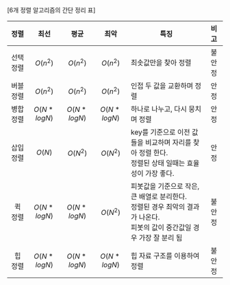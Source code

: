 [6개 정렬 알고리즘의 간단 정리 표]

|  정렬   |     최선      |     평균      |     최악      | 특징                                       |  비고  |
| :---: | :---------: | :---------: | :---------: | ---------------------------------------- | :--: |
| 선택 정렬 |  $O(n^2)$   |  $O(n^2)$   |  $O(n^2)$   | 최솟값만을 찾아 정렬                              | 불안정  |
| 버블 정렬 |  $O(n^2)$   |  $O(n^2)$   |  $O(n^2)$   | 인접 두 값을 교환하며 정렬                          |  안정  |
| 병합 정렬 | $O(N*logN)$ | $O(N*logN)$ | $O(N*logN)$ | 하나로 나누고, 다시 뭉치며 정렬                       |  안정  |
| 삽입 정렬 |   $O(N)$    |  $O(N^2)$   |  $O(N^2)$   | key를 기준으로 이전 값들을 비교하며 자리를 찾아 정렬 한다.<br />정렬된 상태 일때는 효율성이 가장 좋다. |  안정  |
| 퀵 정렬  | $O(N*logN)$ | $O(N*logN)$ |  $O(N^2)$   | 피봇값을 기준으로 작은, 큰 배열로 분리한다.<br />정렬된 경우 최악의 결과가 나온다.<br />피봇의 값이 중간값일 경우 가장 잘 분리 됨 | 불안정  |
| 힙 정렬  | $O(N*logN)$ | $O(N*logN)$ | $O(N*logN)$ | 힙 자료 구조를 이용하여 정렬                         | 불안정  |
